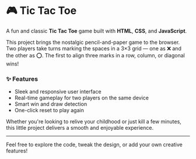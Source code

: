 # 🎮 Tic Tac Toe

A fun and classic **Tic Tac Toe** game built with **HTML**, **CSS**, and **JavaScript**.

This project brings the nostalgic pencil-and-paper game to the browser. Two players take turns marking the spaces in a 3×3 grid — one as ❌ and the other as ⭕. The first to align three marks in a row, column, or diagonal wins!

### ✨ Features

- Sleek and responsive user interface
- Real-time gameplay for two players on the same device
- Smart win and draw detection
- One-click reset to play again

Whether you're looking to relive your childhood or just kill a few minutes, this little project delivers a smooth and enjoyable experience.

---

Feel free to explore the code, tweak the design, or add your own creative features!
